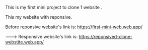 This is my first mini project to clone 1 website .

This my website with reponsive.

Before reponsive website's link is: https://first-mini-web.web.app/

---> Responsive website's link is: https://reponsived-clone-webstite.web.app/